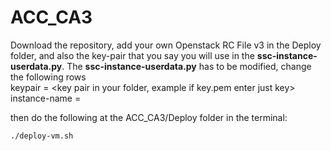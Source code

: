 # ACC_CA3

Download the repository, add your own Openstack RC File v3 in the Deploy folder, and also the key-pair that you say you will use in the **ssc-instance-userdata.py**. The **ssc-instance-userdata.py** has to be modified, change the following rows  
keypair = <key pair in your folder, example if key.pem enter just key>  
instance-name = <choose a name for your instance>  

then do the following at the ACC_CA3/Deploy folder in the terminal:

```
./deploy-vm.sh
```
